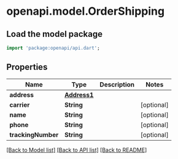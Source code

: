 # openapi.model.OrderShipping

## Load the model package
```dart
import 'package:openapi/api.dart';
```

## Properties
Name | Type | Description | Notes
------------ | ------------- | ------------- | -------------
**address** | [**Address1**](Address1.md) |  | 
**carrier** | **String** |  | [optional] 
**name** | **String** |  | [optional] 
**phone** | **String** |  | [optional] 
**trackingNumber** | **String** |  | [optional] 

[[Back to Model list]](../README.md#documentation-for-models) [[Back to API list]](../README.md#documentation-for-api-endpoints) [[Back to README]](../README.md)


